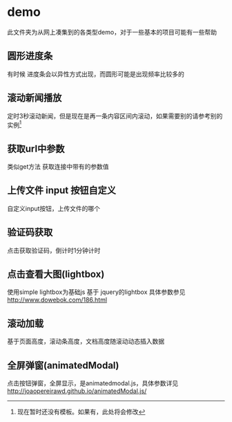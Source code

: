# demo

此文件夹为从网上凑集到的各类型demo，对于一些基本的项目可能有一些帮助



## 圆形进度条

有时候 进度条会以异性方式出现，而圆形可能是出现频率比较多的


## 滚动新闻播放

定时3秒滚动新闻，但是现在是再一条内容区间内滚动，如果需要别的请参考别的实例[^修改1]

[^修改1]: 现在暂时还没有模板。如果有，此处将会修改 



## 获取url中参数

类似get方法 获取连接中带有的参数值



## 上传文件 input 按钮自定义

自定义input按钮，上传文件的哪个



## 验证码获取

点击获取验证码，倒计时1分钟计时


## 点击查看大图(lightbox)

使用simple lightbox为基础js 基于 jquery的lightbox 具体参数参见<http://www.dowebok.com/186.html>


## 滚动加载

基于页面高度，滚动条高度，文档高度随滚动动态插入数据


## 全屏弹窗(animatedModal)

点击按钮弹窗，全屏显示，是animatedmodal.js，具体参数详见<http://joaopereirawd.github.io/animatedModal.js/>








